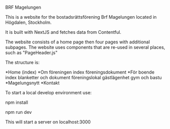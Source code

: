 BRF Magelungen

This is a website for the bostadsrättsförening Brf Magelungen located in Högdalen, Stockholm.

It is built with NextJS and fetches data from Contentful.

The website consists of a home page then four pages with additional subpages. The website uses components that are re-used in several places, such as "PageHeader.js"

The structure is:

*Home (index)
*Om föreningen
 index
 föreningsdokument
*För boende
  index
  blanketter och dokument
  föreningslokal
  gästlägenhet
  gym och bastu
*Magelungsnytt
*Kontakt

To start a local develop environment use:

npm install

npm run dev

This will start a server on localhost:3000